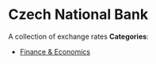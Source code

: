 # Czech National Bank


A collection of exchange rates
**Categories**:

- [Finance & Economics](https://github/awesome-apis/awesome-apis#finance-and-economics)



